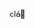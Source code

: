 olá👋

<!--
**Adrian00g/Adrian00g** is a ✨ _special_ ✨ repository because its `README.md` (this file) appears on your GitHub profile.

Here are some ideas to get you started:

- 🔭 sou estudante.
- 🌱 estou no 1 ano do ensino medio e estou estudando PENSAMENTO COMPUTACIONAL...
- contato:42999882752
-->
